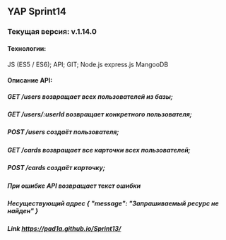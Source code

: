 ## YAP Sprint14
### Текущая версия: v.1.14.0
#### Технологии:
JS (ES5 / ES6);
API;
GIT;
Node.js
express.js
MangooDB
#### Описание API:
##### GET /users возвращает всех пользователей из базы;
##### GET /users/:userId возвращает конкретного пользователя;
##### POST /users создаёт пользователя;
##### GET /cards возвращает все карточки всех пользователей;
##### POST /cards создаёт карточку;
##### При ошибке API возвращает текст ошибки
##### Несуществующий адрес	{ "message": "Запрашиваемый ресурс не найден" }

##### Link https://pad1a.github.io/Sprint13/

